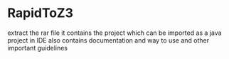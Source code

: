 # RapidToZ3
extract the rar file
it contains the project which can be imported as a java project in  IDE
also contains documentation and way to use and other important guidelines

